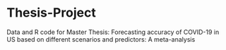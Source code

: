 # Thesis-Project
 Data and R code for Master Thesis: Forecasting accuracy of COVID-19 in US based on  different scenarios and predictors: A meta-analysis
